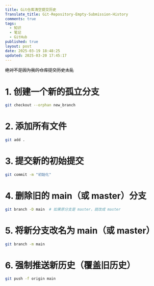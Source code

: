 ```yaml
---
title: Git仓库清空提交历史
Translate_title: Git-Repository-Empty-Submission-History
comments: true
tags:
  - 知识
  - 笔记
  - GitHub
published: true
layout: post
date: 2025-03-19 18:48:25
updated: 2025-03-20 17:45:17
---
```


~~绝对不是因为我的仓库提交历史太乱~~

# 1. 创建一个新的孤立分支

```bash
git checkout --orphan new_branch
```

# 2. 添加所有文件

```bash
git add .
```

# 3. 提交新的初始提交

```bash
git commit -m "初始化"
```

# 4. 删除旧的 main（或 master）分支

```bash
git branch -D main  # 如果原分支是 master，就改成 master
```

# 5. 将新分支改名为 main（或 master）

```bash
git branch -m main
```

# 6. 强制推送新历史（覆盖旧历史）

```bash
git push -f origin main
```
